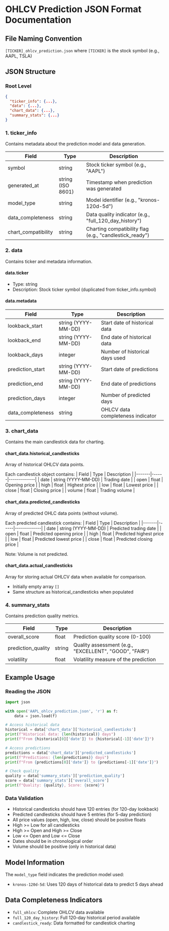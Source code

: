 # OHLCV Prediction JSON Format Documentation

## File Naming Convention
`[TICKER]_ohlcv_prediction.json` where `[TICKER]` is the stock symbol (e.g., AAPL, TSLA)

## JSON Structure

### Root Level
```json
{
  "ticker_info": {...},
  "data": {...},
  "chart_data": {...},
  "summary_stats": {...}
}
```

### 1. ticker_info
Contains metadata about the prediction model and data generation.

| Field | Type | Description |
|-------|------|-------------|
| symbol | string | Stock ticker symbol (e.g., "AAPL") |
| generated_at | string (ISO 8601) | Timestamp when prediction was generated |
| model_type | string | Model identifier (e.g., "kronos-120d-5d") |
| data_completeness | string | Data quality indicator (e.g., "full_120_day_history") |
| chart_compatibility | string | Charting compatibility flag (e.g., "candlestick_ready") |

### 2. data
Contains ticker and metadata information.

#### data.ticker
- Type: string
- Description: Stock ticker symbol (duplicated from ticker_info.symbol)

#### data.metadata
| Field | Type | Description |
|-------|------|-------------|
| lookback_start | string (YYYY-MM-DD) | Start date of historical data |
| lookback_end | string (YYYY-MM-DD) | End date of historical data |
| lookback_days | integer | Number of historical days used |
| prediction_start | string (YYYY-MM-DD) | Start date of predictions |
| prediction_end | string (YYYY-MM-DD) | End date of predictions |
| prediction_days | integer | Number of predicted days |
| data_completeness | string | OHLCV data completeness indicator |

### 3. chart_data
Contains the main candlestick data for charting.

#### chart_data.historical_candlesticks
Array of historical OHLCV data points.

Each candlestick object contains:
| Field | Type | Description |
|-------|------|-------------|
| date | string (YYYY-MM-DD) | Trading date |
| open | float | Opening price |
| high | float | Highest price |
| low | float | Lowest price |
| close | float | Closing price |
| volume | float | Trading volume |

#### chart_data.predicted_candlesticks
Array of predicted OHLC data points (without volume).

Each predicted candlestick contains:
| Field | Type | Description |
|-------|------|-------------|
| date | string (YYYY-MM-DD) | Predicted trading date |
| open | float | Predicted opening price |
| high | float | Predicted highest price |
| low | float | Predicted lowest price |
| close | float | Predicted closing price |

Note: Volume is not predicted.

#### chart_data.actual_candlesticks
Array for storing actual OHLCV data when available for comparison.
- Initially empty array `[]`
- Same structure as historical_candlesticks when populated

### 4. summary_stats
Contains prediction quality metrics.

| Field | Type | Description |
|-------|------|-------------|
| overall_score | float | Prediction quality score (0-100) |
| prediction_quality | string | Quality assessment (e.g., "EXCELLENT", "GOOD", "FAIR") |
| volatility | float | Volatility measure of the prediction |

## Example Usage

### Reading the JSON
```python
import json

with open('AAPL_ohlcv_prediction.json', 'r') as f:
    data = json.load(f)

# Access historical data
historical = data['chart_data']['historical_candlesticks']
print(f"Historical data: {len(historical)} days")
print(f"From {historical[0]['date']} to {historical[-1]['date']}")

# Access predictions
predictions = data['chart_data']['predicted_candlesticks']
print(f"Predictions: {len(predictions)} days")
print(f"From {predictions[0]['date']} to {predictions[-1]['date']}")

# Check quality
quality = data['summary_stats']['prediction_quality']
score = data['summary_stats']['overall_score']
print(f"Quality: {quality}, Score: {score}")
```

### Data Validation
- Historical candlesticks should have 120 entries (for 120-day lookback)
- Predicted candlesticks should have 5 entries (for 5-day prediction)
- All price values (open, high, low, close) should be positive floats
- High >= Low for all candlesticks
- High >= Open and High >= Close
- Low <= Open and Low <= Close
- Dates should be in chronological order
- Volume should be positive (only in historical data)

## Model Information
The `model_type` field indicates the prediction model used:
- `kronos-120d-5d`: Uses 120 days of historical data to predict 5 days ahead

## Data Completeness Indicators
- `full_ohlcv`: Complete OHLCV data available
- `full_120_day_history`: Full 120-day historical period available
- `candlestick_ready`: Data formatted for candlestick charting